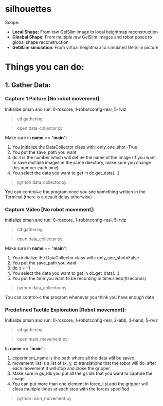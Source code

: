 # silhouettes
Scope:
 - **Local Shape:** From raw GelSlim image to local heightmap reconstruction
 - **Gloabal Shape:** From multiple raw GelSlim images and robot poses to global shape reconstruction
 - **GelSLim simulation:** From virtual heightmap to simulated GelSlim picture

# Things you can do:

## 1. Gather Data:

### Capture 1 Picture [No robot movement]:
Initialize pman and run: 0-roscore, 1-robotconfig-real, 5-rviz
> cd gathering

> open data_collector.py

Make sure in __name__ == "__main__":
 1. You initialize the DataCollector class with: only_one_shot=True
 2. You put the save_path you want
 3. dc.it is the number which will define the name of the image (if you want to save multiple images in the same directory, make sure you change this number each time) 
 4. You select the data you want to get in dc.get_data(...)

> python data_collector.py

You can control+c the program once you see something written in the Terminal (there is a deault delay otherwise)


### Capture Video [No robot movement]:
Initialize pman and run: 0-roscore, 1-robotconfig-real, 5-rviz
> cd gathering

> open data_collector.py

Make sure in __name__ == "__main__":
 1. You initialize the DataCollector class with: only_one_shot=False
 2. You put the save_path you want
 3. dc.it = -1
 4. You select the data you want to get in dc.get_data(...)
 5. You put the time you want to be recording in time.sleep(#seconds)

> python data_collector.py

You can control+c the program whenever you think you have enough data


### Predefined Tactile Exploration [Robot movement]:
Initialize pman and run: 0-roscore, 1-robotconfig-real, 2-abb, 3-hand, 5-rviz
> cd gathering

> open main_movement.py

In __name__ == "__main__":
 1. experiment_name is the path where all the data will be saved
 2. movement_list is a list of (x, y, z) translations that the robot will do, after each movement it will stop and close the gripper.
 3. Make sure in gs_ids you put all the gs ids that you want to capture the image
 4. You can put more than one element in force_list and the gripper will close multiple times at each stop with the forces specified

> python main_movement.py

